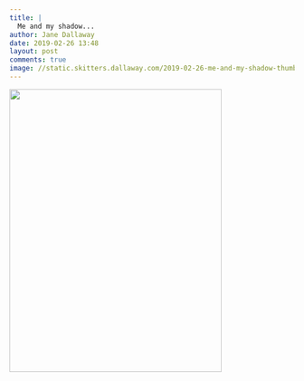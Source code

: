 ```yaml
---
title: |
  Me and my shadow...
author: Jane Dallaway
date: 2019-02-26 13:48
layout: post
comments: true
image: //static.skitters.dallaway.com/2019-02-26-me-and-my-shadow-thumb-1-IMG-1228.JPG
---
```


<div>
  <a href="//static.skitters.dallaway.com/2019-02-26-me-and-my-shadow-fullsize-1-IMG-1228.JPG">
    <img src="//static.skitters.dallaway.com/2019-02-26-me-and-my-shadow-thumb-1-IMG-1228.JPG" height="500" width="375"/>
  </a>
</div>
      
